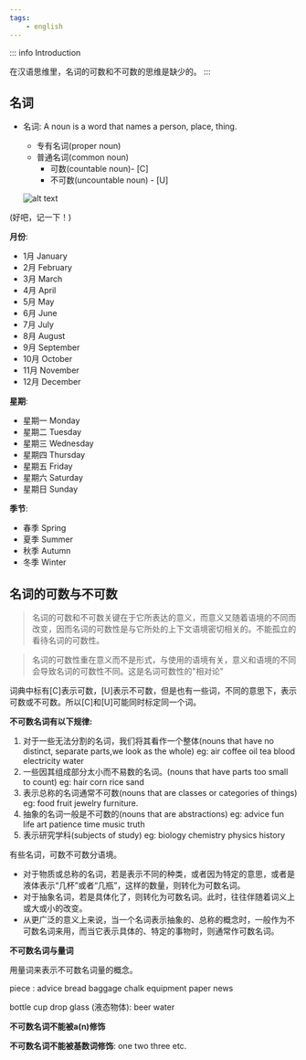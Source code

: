 ```yaml
---
tags:
    - english
---
```


::: info Introduction

在汉语思维里，名词的可数和不可数的思维是缺少的。 
:::

## 名词

- 名词: A noun is a word that names a person, place, thing.
  - 专有名词(proper noun)
  - 普通名词(common noun)
    - 可数(countable noun)- [C]
    - 不可数(uncountable noun) - [U]


  ![alt text](image-3.png)

(好吧，记一下！)

**月份**:

- 1月 January
- 2月 February
- 3月 March
- 4月 April
- 5月 May
- 6月 June
- 7月 July
- 8月 August
- 9月 September
- 10月 October
- 11月 November
- 12月 December

**星期**:

- 星期一 Monday
- 星期二 Tuesday
- 星期三 Wednesday
- 星期四 Thursday
- 星期五 Friday
- 星期六 Saturday
- 星期日 Sunday

**季节**:

- 春季 Spring
- 夏季 Summer
- 秋季 Autumn
- 冬季 Winter

## 名词的可数与不可数

>  名词的可数和不可数关键在于它所表达的意义，而意义又随着语境的不同而改变，因而名词的可数性是与它所处的上下文语境密切相关的。不能孤立的看待名词的可数性。

> 名词的可数性重在意义而不是形式，与使用的语境有关，意义和语境的不同会导致名词的可数性不同。这是名词可数性的"相对论"

词典中标有[C]表示可数，[U]表示不可数，但是也有一些词，不同的意思下，表示可数或不可数。所以[C]和[U]可能同时标定同一个词。

**不可数名词有以下规律:**

1. 对于一些无法分割的名词，我们将其看作一个整体(nouns that have no distinct, separate parts,we look as the whole) eg: air coffee oil tea blood electricity water
2. 一些因其组成部分太小而不易数的名词。(nouns that have parts too small to count) eg: hair  corn rice sand
3. 表示总称的名词通常不可数(nouns that are classes or categories of things) eg: food fruit jewelry furniture.
4. 抽象的名词一般是不可数的(nouns that are abstractions) eg: advice fun life art patience time music truth
5. 表示研究学科(subjects of study) eg: biology chemistry physics history


有些名词，可数不可数分语境。

- 对于物质或总称的名词，若是表示不同的种类，或者因为特定的意思，或者是液体表示“几杯”或者“几瓶”，这样的数量，则转化为可数名词。
- 对于抽象名词，若是具体化了，则转化为可数名词。此时，往往伴随着词义上或大或小的改变。
- 从更广泛的意义上来说，当一个名词表示抽象的、总称的概念时，一般作为不可数名词来用，而当它表示具体的、特定的事物时，则通常作可数名词。


**不可数名词与量词**

用量词来表示不可数名词量的概念。

piece : advice bread baggage chalk equipment paper news 

bottle cup drop glass (液态物体): beer water

**不可数名词不能被a(n)修饰**

**不可数名词不能被基数词修饰**: one two three etc.


